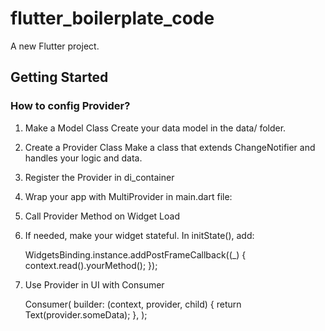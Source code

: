 # flutter_boilerplate_code

A new Flutter project.

## Getting Started

### How to config Provider?
1. Make a Model Class
    Create your data model in the data/ folder.

2. Create a Provider Class
    Make a class that extends ChangeNotifier and handles your logic and data.

3. Register the Provider in di_container

4. Wrap your app with MultiProvider in main.dart file:

5. Call Provider Method on Widget Load 
6. If needed, make your widget stateful. In initState(), add:

    WidgetsBinding.instance.addPostFrameCallback((_) {
    context.read<YourProvider>().yourMethod();
    });

7. Use Provider in UI with Consumer

     Consumer<YourProvider>(
     builder: (context, provider, child) {
     return Text(provider.someData);
     },
  );

